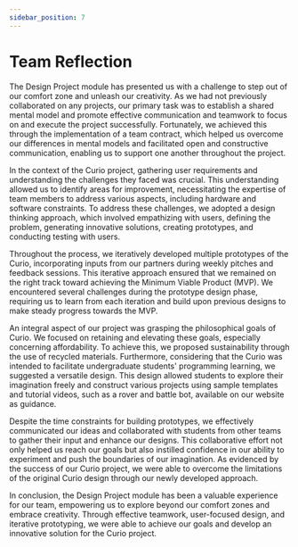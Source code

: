 ```yaml
---
sidebar_position: 7
---
```


# Team Reflection

The Design Project module has presented us with a challenge to step out of our comfort zone and unleash our creativity. As we had not previously collaborated on any projects, our primary task was to establish a shared mental model and promote effective communication and teamwork to focus on and execute the project successfully. Fortunately, we achieved this through the implementation of a team contract, which helped us overcome our differences in mental models and facilitated open and constructive communication, enabling us to support one another throughout the project.

In the context of the Curio project, gathering user requirements and understanding the challenges they faced was crucial. This understanding allowed us to identify areas for improvement, necessitating the expertise of team members to address various aspects, including hardware and software constraints. To address these challenges, we adopted a design thinking approach, which involved empathizing with users, defining the problem, generating innovative solutions, creating prototypes, and conducting testing with users.

Throughout the process, we iteratively developed multiple prototypes of the Curio, incorporating inputs from our partners during weekly pitches and feedback sessions. This iterative approach ensured that we remained on the right track toward achieving the Minimum Viable Product (MVP). We encountered several challenges during the prototype design phase, requiring us to learn from each iteration and build upon previous designs to make steady progress towards the MVP.

An integral aspect of our project was grasping the philosophical goals of Curio. We focused on retaining and elevating these goals, especially concerning affordability. To achieve this, we proposed sustainability through the use of recycled materials. Furthermore, considering that the Curio was intended to facilitate undergraduate students' programming learning, we suggested a versatile design. This design allowed students to explore their imagination freely and construct various projects using sample templates and tutorial videos, such as a rover and battle bot, available on our website as guidance.

Despite the time constraints for building prototypes, we effectively communicated our ideas and collaborated with students from other teams to gather their input and enhance our designs. This collaborative effort not only helped us reach our goals but also instilled confidence in our ability to experiment and push the boundaries of our imagination. As evidenced by the success of our Curio project, we were able to overcome the limitations of the original Curio design through our newly developed approach.

In conclusion, the Design Project module has been a valuable experience for our team, empowering us to explore beyond our comfort zones and embrace creativity. Through effective teamwork, user-focused design, and iterative prototyping, we were able to achieve our goals and develop an innovative solution for the Curio project.
